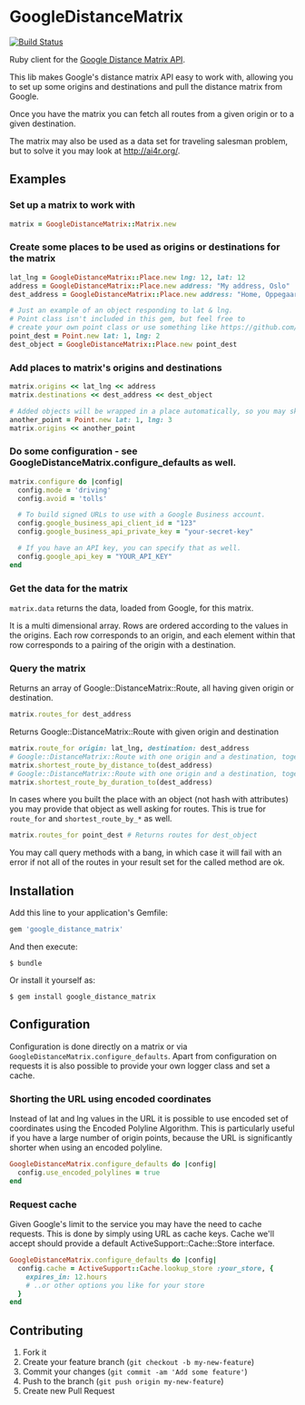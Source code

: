 # GoogleDistanceMatrix

[![Build Status](https://travis-ci.org/Skalar/google_distance_matrix.svg?branch=master)](https://travis-ci.org/Skalar/google_distance_matrix)

Ruby client for the [Google Distance Matrix API](https://developers.google.com/maps/documentation/distance-matrix/intro).

This lib makes Google's distance matrix API easy to work with,
allowing you to set up some origins and destinations and
pull the distance matrix from Google.

Once you have the matrix you can fetch all routes from a given
origin or to a given destination.

The matrix may also be used as a data set for traveling salesman problem,
but to solve it you may look at <http://ai4r.org/>.




## Examples

### Set up a matrix to work with

```ruby
matrix = GoogleDistanceMatrix::Matrix.new
```

### Create some places to be used as origins or destinations for the matrix
```ruby
lat_lng = GoogleDistanceMatrix::Place.new lng: 12, lat: 12
address = GoogleDistanceMatrix::Place.new address: "My address, Oslo"
dest_address = GoogleDistanceMatrix::Place.new address: "Home, Oppegaard"

# Just an example of an object responding to lat & lng.
# Point class isn't included in this gem, but feel free to
# create your own point class or use something like https://github.com/nofxx/georuby
point_dest = Point.new lat: 1, lng: 2
dest_object = GoogleDistanceMatrix::Place.new point_dest
```
### Add places to matrix's origins and destinations
```ruby
matrix.origins << lat_lng << address
matrix.destinations << dest_address << dest_object

# Added objects will be wrapped in a place automatically, so you may skip manyally creating Places.
another_point = Point.new lat: 1, lng: 3
matrix.origins << another_point
```
### Do some configuration - see GoogleDistanceMatrix.configure_defaults as well.
```ruby
matrix.configure do |config|
  config.mode = 'driving'
  config.avoid = 'tolls'

  # To build signed URLs to use with a Google Business account.
  config.google_business_api_client_id = "123"
  config.google_business_api_private_key = "your-secret-key"

  # If you have an API key, you can specify that as well.
  config.google_api_key = "YOUR_API_KEY"
end
```
### Get the data for the matrix

`matrix.data` returns the data, loaded from Google, for this matrix.

 It is a multi dimensional array. Rows are ordered according to the values in the origins.
 Each row corresponds to an origin, and each element within that row corresponds to a pairing of the origin with a destination.


### Query the matrix

Returns an array of Google::DistanceMatrix::Route, all having given origin or destination.

```ruby
matrix.routes_for dest_address
```

Returns Google::DistanceMatrix::Route with given origin and destination

```ruby
matrix.route_for origin: lat_lng, destination: dest_address
# Google::DistanceMatrix::Route with one origin and a destination, together with route data
matrix.shortest_route_by_distance_to(dest_address)
# Google::DistanceMatrix::Route with one origin and a destination, together with route data
matrix.shortest_route_by_duration_to(dest_address)
```

In cases where you built the place with an object (not hash with attributes) you may provide that object as well asking for routes. This is true for `route_for` and `shortest_route_by_*` as well.

```ruby
matrix.routes_for point_dest # Returns routes for dest_object
```

You may call query methods with a bang, in which case it will fail with an error if not all of the routes in your result set for the called method are ok.


## Installation

Add this line to your application's Gemfile:

```ruby
gem 'google_distance_matrix'
```
And then execute:

    $ bundle

Or install it yourself as:

    $ gem install google_distance_matrix


## Configuration

Configuration is done directly on a matrix or via `GoogleDistanceMatrix.configure_defaults`.
Apart from configuration on requests it is also possible to provide your own logger class and
set a cache.

### Shorting the URL using encoded coordinates
Instead of lat and lng values in the URL it is possible to use encoded set of coordinates
using the Encoded Polyline Algorithm. This is particularly useful if you have a large
number of origin points, because the URL is significantly shorter when
using an encoded polyline.

```ruby
GoogleDistanceMatrix.configure_defaults do |config|
  config.use_encoded_polylines = true
end
```


### Request cache

Given Google's limit to the service you may have the need to cache requests. This is done by simply
using URL as cache keys. Cache we'll accept should provide a default ActiveSupport::Cache::Store interface.

```ruby
GoogleDistanceMatrix.configure_defaults do |config|
  config.cache = ActiveSupport::Cache.lookup_store :your_store, {
    expires_in: 12.hours
    # ..or other options you like for your store
  }
end
```


## Contributing

1. Fork it
2. Create your feature branch (`git checkout -b my-new-feature`)
3. Commit your changes (`git commit -am 'Add some feature'`)
4. Push to the branch (`git push origin my-new-feature`)
5. Create new Pull Request
